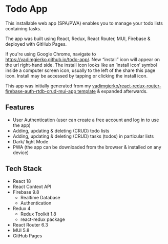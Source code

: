 # Todo App

This installable web app (SPA/PWA) enables you to manage your todo lists containing tasks.

The app was built using React, Redux, React Router, MUI, Firebase & deployed with GitHub Pages.

If you're using Google Chrome, navigate to https://vadimgierko.github.io/todo-app/. New “install” icon will appear on the url right-hand side. The install icon looks like an ‘install icon’ symbol inside a computer screen icon, usually to the left of the share this page icon. Install may be accessed by tapping or clicking the install icon.

This app was initially generated from my [vadimgierko/react-redux-router-firebase-auth-rtdb-crud-mui-app template](https://github.com/vadimgierko/react-redux-router-firebase-auth-rtdb-crud-mui-app#readme) & expanded afterwards.

## Features

- User Authentication (user can create a free account and log in to use the app)
- Adding, updating & deleting (CRUD) todo lists
- Adding, updating & deleting (CRUD) tasks (todos) in particular lists
- Dark/ light Mode
- PWA (the app can be downloaded from the browser & installed on any device)

## Tech Stack

- React 18
- React Context API
- Firebase 9.8
  - Realtime Database
  - Authentication
- Redux 4
  - Redux Toolkit 1.8
  - react-redux package
- React Router 6.3
- MUI 5.8
- GitHub Pages